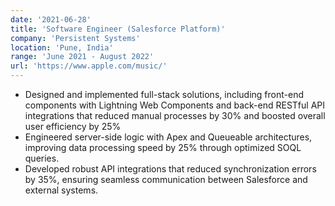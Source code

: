 ```yaml
---
date: '2021-06-28'
title: 'Software Engineer (Salesforce Platform)'
company: 'Persistent Systems'
location: 'Pune, India'
range: 'June 2021 - August 2022'
url: 'https://www.apple.com/music/'
---
```


- Designed and implemented full-stack solutions, including front-end components with Lightning Web Components and back-end RESTful API integrations that reduced manual processes by 30% and boosted overall user efficiency by 25%
- Engineered server-side logic with Apex and Queueable architectures, improving data processing speed by 25% through optimized SOQL queries.
- Developed robust API integrations that reduced synchronization errors by 35%, ensuring seamless communication between Salesforce and external systems.
